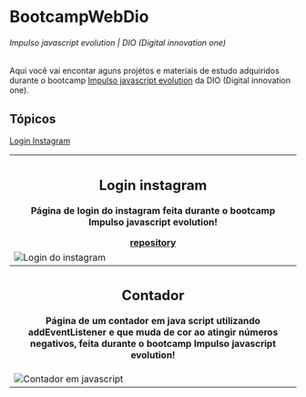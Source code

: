 # BootcampWebDio
###### Impulso javascript evolution | DIO (Digital innovation one)

<p>Aqui você vai encontar aguns projétos e materiais de estudo adquiridos durante o bootcamp <a href="https://web.dio.me/track/214643d2-7f11-430b-ada2-4319b0db6327">Impulso javascript evolution</a> da DIO (Digital innovation one).</p>

## Tópicos
<a href="#login-instagram">Login Instagram</a>

<table>
  <tr>
    <th align="center">
      <h2 id="login-instagram">Login instagram</h2>
      <p>Página de login do instagram feita durante o bootcamp Impulso javascript evolution!</p>
      <a href="https://github.com/RenanSouz/Instagram-login">repository</a>
    </th>
  </tr>
  <tr>
    <td>
      <img src="https://user-images.githubusercontent.com/101893896/178419439-f3e56f77-cea3-4589-a0cb-7ff7689a5df4.png" alt="Login do instagram">
    </td>
  </tr>
  
  <tr>
    <th align="center">
      <h2 id="contador">Contador</h2>
      <p>Página de um contador em java script utilizando addEventListener e que muda de cor ao atingir números negativos,  feita durante o bootcamp Impulso javascript evolution!</p>
    </th>
  </tr>
  <tr>
    <td>
      <img src="https://user-images.githubusercontent.com/101893896/179012870-5d517e94-ceff-40a7-8c65-0df6a2d42f88.png" alt="Contador em javascript">
    </td>
  </tr>
</table>
